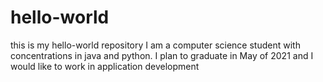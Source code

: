 # hello-world
this is my hello-world repository
I am a computer science student with concentrations in java and python. I plan to graduate in May of 2021 and I would like to work in application development
